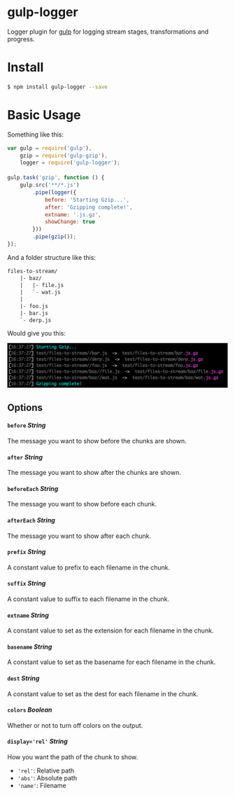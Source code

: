 gulp-logger
===========

Logger plugin for [gulp](http://gulpjs.com/) for logging stream stages, transformations and progress.

# Install

```bash
$ npm install gulp-logger --save
```

# Basic Usage

Something like this:

```js
var gulp = require('gulp'),
    gzip = require('gulp-gzip'),
    logger = require('gulp-logger');

gulp.task('gzip', function () {
    gulp.src('**/*.js')
        .pipe(logger({
            before: 'Starting Gzip...',
            after: 'Gzipping complete!',
            extname: '.js.gz',
            showChange: true
        }))
        .pipe(gzip());
});
```

And a folder structure like this:

```text
files-to-stream/
    |- baz/
    |   |- file.js
    |   `- wat.js
    |
    |- foo.js
    |- bar.js
    `- derp.js
```

Would give you this:

![''](doc/images/basic-usage-example.png)

## Options

#### `before` *String*
The message you want to show before the chunks are shown.

#### `after` *String*
The message you want to show after the chunks are shown.

#### `beforeEach` *String*
The message you want to show before each chunk.

#### `afterEach` *String*
The message you want to show after each chunk.

#### `prefix` *String*
A constant value to prefix to each filename in the chunk.

#### `suffix` *String*
A constant value to suffix to each filename in the chunk.

#### `extname` *String*
A constant value to set as the extension for each filename in the chunk.

#### `basename` *String*
A constant value to set as the basename for each filename in the chunk.

#### `dest` *String*
A constant value to set as the dest for each filename in the chunk.

#### `colors` *Boolean*
Whether or not to turn off colors on the output.

#### `display='rel'` *String*

How you want the path of the chunk to show.
- `'rel'`: Relative path
- `'abs'`: Absolute path
- `'name'`: Filename
